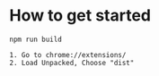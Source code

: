 # How to get started

```
npm run build

1. Go to chrome://extensions/
2. Load Unpacked, Choose "dist"
```
